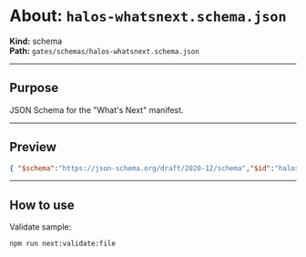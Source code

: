 # About: `halos-whatsnext.schema.json`

**Kind:** schema  
**Path:** `gates/schemas/halos-whatsnext.schema.json`

---

## Purpose

JSON Schema for the "What's Next" manifest.

---

## Preview

```json
{ "$schema":"https://json-schema.org/draft/2020-12/schema","$id":"halos-whatsnext.schema.json","title":"Halos What's Next (Baby)","type":"object","required":["manifestId","createdUtc","items"],"properties":{ "manifestId":{"type":"string","minLength":1},"createdUtc":{"type":"string","format":"date-time"},"items":{"type":"array","minItems":1,"items":{"type":"object","allOf":[{"$ref":"halos-workflow.schema.json"}],"required":["id","title","state","stateCode"],"properties":{"id":{"type":"string","minLength":1},"title":{"type":"string","minLength":1},"description":{"type":"string"},"priority":{"type":"integer","minimum":1,"maximum":9}},"additionalProperties":true}}},"additionalProperties":false }
```

---

## How to use

Validate sample:

```bash
npm run next:validate:file
```